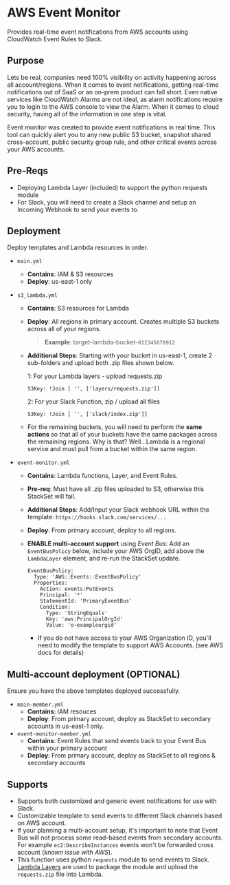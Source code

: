 # AWS Event Monitor
Provides real-time event notifications from AWS accounts using CloudWatch Event Rules to Slack.

## Purpose

Lets be real, companies need 100% visibility on activity happening across all account/regions. When it comes to event notifications, getting real-time notifications out of SaaS or an on-prem product can fall short. Even native services like CloudWatch Alarms are not ideal, as alarm notifications require you to login to the AWS console to view the Alarm. When it comes to cloud security, having all of the information in one step is vital.

Event monitor was created to provide event notifications in real time. This tool can quickly alert you to any new public S3 bucket, snapshot shared cross-account, public security group rule, and other critical events across your AWS accounts.

## Pre-Reqs

* Deploying Lambda Layer (included) to support the python requests module
* For Slack, you will need to create a Slack channel and setup an Incoming Webhook to send your events to.


## Deployment

Deploy templates and Lambda resources in order.

* `main.yml`
  - **Contains**: IAM & S3 resources
  - **Deploy**: us-east-1 only 
* `s3_lambda.yml`
  - **Contains**: S3 resources for Lambda
  - **Deploy**: All regions in primary account. Creates multiple S3 buckets across all of your regions.

     > **Example**: target-lambda-bucket-`012345678912`

  * **Additional Steps**: Starting with your bucket in us-east-1, create 2 sub-folders and upload both .zip files shown below. 

      1: For your Lambda layers - upload requests.zip
       ```
       S3Key: !Join [ '', ['layers/requests.zip']]
       ``` 

      2: For your Slack Function, zip / upload all files
       ```
       S3Key: !Join [ '', ['slack/index.zip']]
       ```
  * For the remaining buckets, you will need to perform the **same actions** so that all of your buckets have the same packages across the remaining regions. Why is that? Well...Lambda is a regional service and must pull from a bucket within the same region.
* `event-monitor.yml`
  - **Contains**: Lambda functions, Layer, and Event Rules.
  - **Pre-req**: Must have all .zip files uploaded to S3, otherwise this StackSet will fail.
  - **Additional Steps**: Add/Input your Slack webhook URL within the template: `https://hooks.slack.com/services/...`
  - **Deploy**: From primary account, deploy to all regions.
  - **ENABLE multi-account support** using *Event Bus*: Add an `EventBusPolicy` below, include your AWS OrgID, add above the `LambdaLayer` element, and re-run the StackSet update. 
    ```  
    EventBusPolicy:
      Type: 'AWS::Events::EventBusPolicy'
      Properties:
        Action: events:PutEvents
        Principal: '*'
        StatementId: 'PrimaryEventBus'
        Condition:
          Type: 'StringEquals'
          Key: 'aws:PrincipalOrgId'
          Value: 'o-exampleorgid'
    ```

    - If you do not have access to your AWS Organization ID, you'll need to modify the template to support AWS Accounts. (see AWS docs for details)

## Multi-account deployment (**OPTIONAL**)

Ensure you have the above templates deployed successfully.

* `main-member.yml`
  - **Contains**: IAM resouces
  - **Deploy**: From primary account, deploy as StackSet to secondary accounts in us-east-1 only.
* `event-monitor-member.yml` 
  - **Contains**: Event Rules that send events back to your Event Bus within your primary account
  - **Deploy**: From primary account, deploy as StackSet to all regions & secondary accounts 


## Supports

* Supports both customized and generic event notifications for use with Slack.
* Customizable template to send events to different Slack channels based on AWS account.
* If your planning a multi-account setup, it's important to note that Event Bus will not process some read-based events from secondary accounts. For example `ec2:DescribeInstances` events won't be forwarded cross account (*known issue with AWS*). 
* This function uses python `requests` module to send events to Slack. [Lambda Layers](https://docs.aws.amazon.com/lambda/latest/dg/configuration-layers.html#configuration-layers-path) are used to package the module and upload the `requests.zip` file into Lambda.
